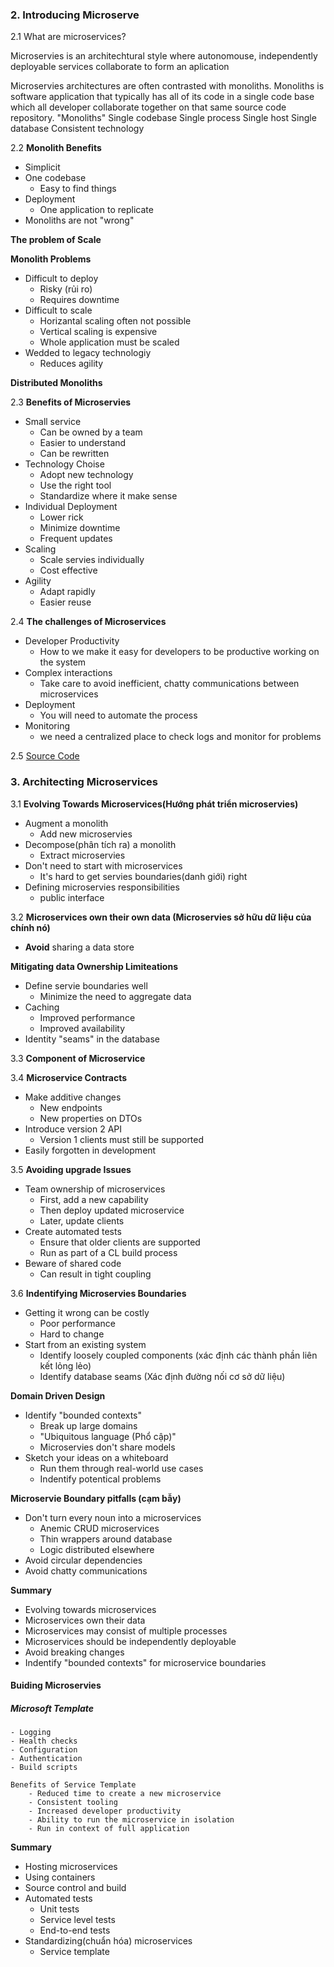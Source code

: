 ### 2.  Introducing Microserve

2.1 What are microservices?

Microservies is an architechtural style where autonomouse, independently deployable services collaborate to form an aplication

Microservies architectures are often contrasted with monoliths. Monoliths is software application that typically has all of its code in a single code base which all developer collaborate together on that same source code repository.
"Monoliths"
Single codebase
Single process
Single host
Single database
Consistent technology

2.2 __Monolith Benefits__
- Simplicit
- One codebase
    - Easy to find things
- Deployment
    - One application to replicate
- Monoliths are not "wrong"

__The problem of Scale__

__Monolith Problems__
- Difficult to deploy
    - Risky (rủi ro)
    - Requires downtime
- Difficult to scale
    - Horizantal scaling often not possible
    - Vertical scaling is expensive
    - Whole application must be scaled
- Wedded to legacy technologiy
    - Reduces agility 

__Distributed Monoliths__

2.3 __Benefits of Microservies__
- Small service
    - Can be owned by a team
    - Easier to understand
    - Can be rewritten
- Technology Choise
    - Adopt new technology
    - Use the right tool
    - Standardize where it make sense
- Individual Deployment
    - Lower rick
    - Minimize downtime
    - Frequent updates
- Scaling
    - Scale servies individually
    - Cost effective
- Agility
    - Adapt rapidly
    - Easier reuse

2.4  __The challenges of Microservices__

- Developer Productivity
    - How to we make it easy for developers to be productive working on the system
- Complex interactions
    - Take care to avoid inefficient, chatty communications between microservices
- Deployment
    - You will need to automate the process
- Monitoring
    - we need a centralized place to check logs and monitor for problems

2.5 [Source Code](https://github.com/dotnet-architecture/eShopOnContainers)







### 3. Architecting Microservices

3.1 __Evolving Towards Microservices(Hướng phát triển microservies)__

- Augment a monolith
    - Add new microservies
- Decompose(phân tích ra) a monolith
    - Extract microservies
- Don't need to start with microservices
    - It's hard to get servies boundaries(danh giới) right
- Defining microservies responsibilities
    - public interface

3.2 __Microservices own their own data (Microservies sở hữu dữ liệu của chính nó)__

- __Avoid__ sharing a data store

__Mitigating data Ownership Limiteations__
- Define servie boundaries well
    - Minimize the need to aggregate data
- Caching
    - Improved performance
    - Improved availability
- Identity "seams" in the database

3.3 __Component of Microservice__

3.4 __Microservice Contracts__
- Make additive changes
    - New endpoints
    - New properties on DTOs
- Introduce version 2 API
    - Version 1 clients must still be supported
- Easily forgotten in development

3.5 __Avoiding upgrade Issues__
- Team ownership of microservices
    - First, add a new capability
    - Then deploy updated microservice
    - Later, update clients
- Create automated tests
    - Ensure that older clients are supported
    - Run as part of a CL build process
- Beware of shared code
    - Can result in tight coupling

3.6 __Indentifying Microservies Boundaries__
- Getting it wrong can be costly
    - Poor performance
    - Hard to change
- Start from an existing system
    - Identify loosely coupled components (xác định các thành phần liên kết lỏng lẻo)
    - Identify database seams (Xác định đường nối cơ sở dữ liệu)

__Domain Driven Design__
- Identify "bounded contexts"
    - Break up large domains
    - "Ubiquitous language (Phổ cập)"
    - Microservies don't share models
- Sketch your ideas on a whiteboard
    - Run them through real-world use cases
    - Indentify potentical problems

__Microservie Boundary pitfalls (cạm bẫy)__
- Don't turn every noun into a microservices
    - Anemic CRUD microservices
    - Thin wrappers around database
    - Logic distributed elsewhere
- Avoid circular dependencies
- Avoid chatty communications

__Summary__
- Evolving towards microservices
- Microservices own their data
- Microservices may consist of multiple processes
- Microservices should be independently deployable
- Avoid breaking changes
- Indentify "bounded contexts" for microservice boundaries


#### Buiding Microservies
##### Microsoft Template

    - Logging
    - Health checks
    - Configuration
    - Authentication
    - Build scripts

    Benefits of Service Template
        - Reduced time to create a new microservice
        - Consistent tooling
        - Increased developer productivity
        - Ability to run the microservice in isolation
        - Run in context of full application
__Summary__

 - Hosting microservices
 - Using containers
 - Source control and build
 - Automated tests
    - Unit tests
    - Service level tests
    - End-to-end tests
- Standardizing(chuẩn hóa) microservices
    - Service template
